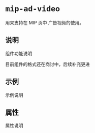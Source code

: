 # `mip-ad-video`

用来支持在 MIP 页中 广告视频的使用。

## 说明

组件功能说明

目前组件的格式还在商讨中，后续补充更进

## 示例

示例说明

## 属性

属性说明
